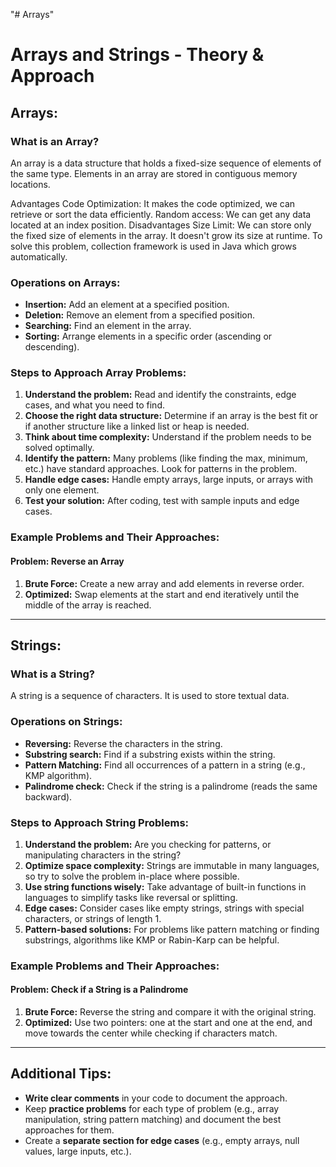 "# Arrays" 
# Arrays and Strings - Theory & Approach

## Arrays:
### What is an Array?
An array is a data structure that holds a fixed-size sequence of elements of the same type. Elements in an array are stored in contiguous memory locations.

Advantages
Code Optimization: It makes the code optimized, we can retrieve or sort the data efficiently.
Random access: We can get any data located at an index position.
Disadvantages
Size Limit: We can store only the fixed size of elements in the array. It doesn't grow its size at runtime. To solve this problem, collection framework is used in Java which grows automatically.

### Operations on Arrays:
- **Insertion:** Add an element at a specified position.
- **Deletion:** Remove an element from a specified position.
- **Searching:** Find an element in the array.
- **Sorting:** Arrange elements in a specific order (ascending or descending).
  
### Steps to Approach Array Problems:
1. **Understand the problem:** Read and identify the constraints, edge cases, and what you need to find.
2. **Choose the right data structure:** Determine if an array is the best fit or if another structure like a linked list or heap is needed.
3. **Think about time complexity:** Understand if the problem needs to be solved optimally.
4. **Identify the pattern:** Many problems (like finding the max, minimum, etc.) have standard approaches. Look for patterns in the problem.
5. **Handle edge cases:** Handle empty arrays, large inputs, or arrays with only one element.
6. **Test your solution:** After coding, test with sample inputs and edge cases.

### Example Problems and Their Approaches:
#### Problem: Reverse an Array
1. **Brute Force:** Create a new array and add elements in reverse order.
2. **Optimized:** Swap elements at the start and end iteratively until the middle of the array is reached.

---

## Strings:
### What is a String?
A string is a sequence of characters. It is used to store textual data.

### Operations on Strings:
- **Reversing:** Reverse the characters in the string.
- **Substring search:** Find if a substring exists within the string.
- **Pattern Matching:** Find all occurrences of a pattern in a string (e.g., KMP algorithm).
- **Palindrome check:** Check if the string is a palindrome (reads the same backward).

### Steps to Approach String Problems:
1. **Understand the problem:** Are you checking for patterns, or manipulating characters in the string?
2. **Optimize space complexity:** Strings are immutable in many languages, so try to solve the problem in-place where possible.
3. **Use string functions wisely:** Take advantage of built-in functions in languages to simplify tasks like reversal or splitting.
4. **Edge cases:** Consider cases like empty strings, strings with special characters, or strings of length 1.
5. **Pattern-based solutions:** For problems like pattern matching or finding substrings, algorithms like KMP or Rabin-Karp can be helpful.

### Example Problems and Their Approaches:
#### Problem: Check if a String is a Palindrome
1. **Brute Force:** Reverse the string and compare it with the original string.
2. **Optimized:** Use two pointers: one at the start and one at the end, and move towards the center while checking if characters match.

---

## Additional Tips:
- **Write clear comments** in your code to document the approach.
- Keep **practice problems** for each type of problem (e.g., array manipulation, string pattern matching) and document the best approaches for them.
- Create a **separate section for edge cases** (e.g., empty arrays, null values, large inputs, etc.).
